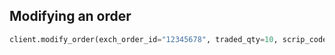 ## Modifying an order

```py
client.modify_order(exch_order_id="12345678", traded_qty=10, scrip_code=11111)
```
